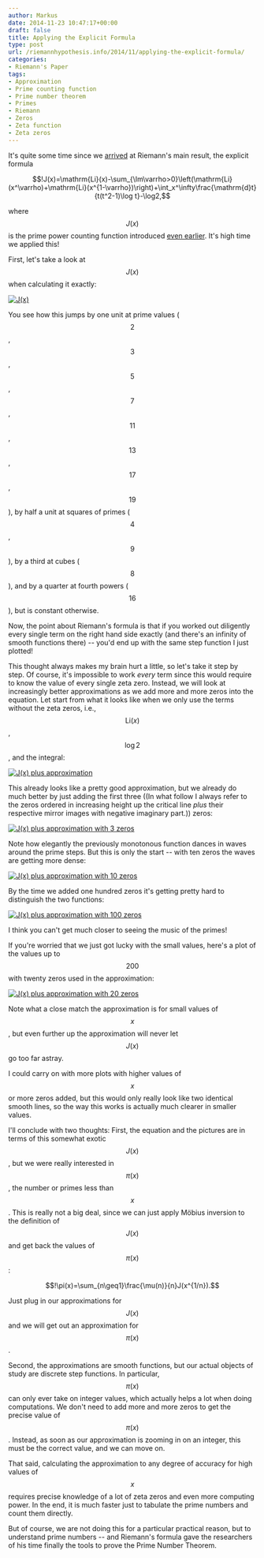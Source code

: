 ```yaml
---
author: Markus
date: 2014-11-23 10:47:17+00:00
draft: false
title: Applying the Explicit Formula
type: post
url: /riemannhypothesis.info/2014/11/applying-the-explicit-formula/
categories:
- Riemann's Paper
tags:
- Approximation
- Prime counting function
- Prime number theorem
- Primes
- Riemann
- Zeros
- Zeta function
- Zeta zeros
---
```


It's quite some time since we [arrived](http://www.riemannhypothesis.info/2014/04/integral-madness/) at Riemann's main result, the explicit formula

$$!J(x)=\mathrm{Li}(x)-\sum_{\Im\varrho>0}\left(\mathrm{Li}(x^\varrho)+\mathrm{Li}(x^{1-\varrho})\right)+\int_x^\infty\frac{\mathrm{d}t}{t(t^2-1)\log t}-\log2,$$

where $$J(x)$$ is the prime power counting function introduced [even earlier](http://www.riemannhypothesis.info/2014/01/counting-primes-functionally/). It's high time we applied this!

First, let's take a look at $$J(x)$$ when calculating it exactly:

[![J(x)](http://localhost:8885/riemannhypothesis.info/wp-content/uploads/2014/11/pi2-20-1024x763.png)
](http://localhost:8885/riemannhypothesis.info/wp-content/uploads/2014/11/pi2-20.png)<!-- more -->

You see how this jumps by one unit at prime values ($$2$$, $$3$$, $$5$$, $$7$$, $$11$$, $$13$$, $$17$$, $$19$$), by half a unit at squares of primes ($$4$$, $$9$$), by a third at cubes ($$8$$), and by a quarter at fourth powers ($$16$$), but is constant otherwise.

Now, the point about Riemann's formula is that if you worked out diligently every single term on the right hand side exactly (and there's an infinity of smooth functions there) -- you'd end up with the same step function I just plotted!

This thought always makes my brain hurt a little, so let's take it step by step. Of course, it's impossible to work _every_ term since this would require to know the value of every single zeta zero. Instead, we will look at increasingly better approximations as we add more and more zeros into the equation. Let start from what it looks like when we only use the terms without the zeta zeros, i.e., $$\mathrm{Li}(x)$$, $$\log2$$, and the integral:

[![J(x) plus approximation](http://localhost:8885/riemannhypothesis.info/wp-content/uploads/2014/11/pi2-20-0-1024x763.png)
](http://localhost:8885/riemannhypothesis.info/wp-content/uploads/2014/11/pi2-20-0.png)

This already looks like a pretty good approximation, but we already do much better by just adding the first three ((In what follow I always refer to the zeros ordered in increasing height up the critical line _plus_ their respective mirror images with negative imaginary part.)) zeros:

[![J(x) plus approximation with 3 zeros](http://localhost:8885/riemannhypothesis.info/wp-content/uploads/2014/11/pi2-20-3-1024x763.png)
](http://localhost:8885/riemannhypothesis.info/wp-content/uploads/2014/11/pi2-20-3.png)

Note how elegantly the previously monotonous function dances in waves around the prime steps. But this is only the start -- with ten zeros the waves are getting more dense:

[![J(x) plus approximation with 10 zeros](http://localhost:8885/riemannhypothesis.info/wp-content/uploads/2014/11/pi2-20-10-1024x763.png)
](http://localhost:8885/riemannhypothesis.info/wp-content/uploads/2014/11/pi2-20-10.png)

By the time we added one hundred zeros it's getting pretty hard to distinguish the two functions:

[![J(x) plus approximation with 100 zeros](http://localhost:8885/riemannhypothesis.info/wp-content/uploads/2014/11/pi2-20-100-1024x763.png)
](http://localhost:8885/riemannhypothesis.info/wp-content/uploads/2014/11/pi2-20-100.png)

I think you can't get much closer to seeing the music of the primes!

If you're worried that we just got lucky with the small values, here's a plot of the values up to $$200$$ with twenty zeros used in the approximation:

[![J(x) plus approximation with 20 zeros](http://localhost:8885/riemannhypothesis.info/wp-content/uploads/2014/11/pi2-200-20-1024x764.png)
](http://localhost:8885/riemannhypothesis.info/wp-content/uploads/2014/11/pi2-200-20.png)

Note what a close match the approximation is for small values of $$x$$, but even further up the approximation will never let $$J(x)$$ go too far astray.

I could carry on with more plots with higher values of $$x$$ or more zeros added, but this would only really look like two identical smooth lines, so the way this works is actually much clearer in smaller values.

I'll conclude with two thoughts: First, the equation and the pictures are in terms of this somewhat exotic $$J(x)$$, but we were really interested in $$\pi(x)$$, the number or primes less than $$x$$. This is really not a big deal, since we can just apply Möbius inversion to the definition of $$J(x)$$ and get back the values of $$\pi(x)$$:

$$!\pi(x)=\sum_{n\geq1}\frac{\mu(n)}{n}J(x^{1/n}).$$

Just plug in our approximations for $$J(x)$$ and we will get out an approximation for $$\pi(x)$$.

Second, the approximations are smooth functions, but our actual objects of study are discrete step functions. In particular, $$\pi(x)$$ can only ever take on integer values, which actually helps a lot when doing computations. We don't need to add more and more zeros to get the precise value of $$\pi(x)$$. Instead, as soon as our approximation is zooming in on an integer, this must be the correct value, and we can move on.

That said, calculating the approximation to any degree of accuracy for high values of $$x$$ requires precise knowledge of a lot of zeta zeros and even more computing power. In the end, it is much faster just to tabulate the prime numbers and count them directly.

But of course, we are not doing this for a particular practical reason, but to understand prime numbers -- and Riemann's formula gave the researchers of his time finally the tools to prove the Prime Number Theorem.
